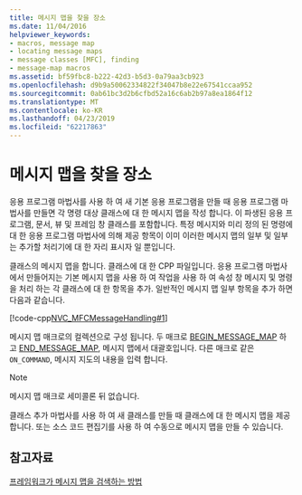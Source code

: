 ```yaml
---
title: 메시지 맵을 찾을 장소
ms.date: 11/04/2016
helpviewer_keywords:
- macros, message map
- locating message maps
- message classes [MFC], finding
- message-map macros
ms.assetid: bf59fbc8-b222-42d3-b5d3-0a79aa3cb923
ms.openlocfilehash: d9b9a50062334822f34047b8e22e67541ccaa952
ms.sourcegitcommit: 0ab61bc3d2b6cfbd52a16c6ab2b97a8ea1864f12
ms.translationtype: MT
ms.contentlocale: ko-KR
ms.lasthandoff: 04/23/2019
ms.locfileid: "62217863"
---
```

# <a name="where-to-find-message-maps"></a>메시지 맵을 찾을 장소

응용 프로그램 마법사를 사용 하 여 새 기본 응용 프로그램을 만들 때 응용 프로그램 마법사를 만들면 각 명령 대상 클래스에 대 한 메시지 맵을 작성 합니다. 이 파생된 응용 프로그램, 문서, 뷰 및 프레임 창 클래스를 포함합니다. 특정 메시지와 미리 정의 된 명령에 대 한 응용 프로그램 마법사에 의해 제공 항목이 이미 이러한 메시지 맵의 일부 및 일부는 추가할 처리기에 대 한 자리 표시자 일 뿐입니다.

클래스의 메시지 맵을 합니다. 클래스에 대 한 CPP 파일입니다. 응용 프로그램 마법사에서 만들어지는 기본 메시지 맵을 사용 하 여 작업을 사용 하 여 속성 창 메시지 및 명령을 처리 하는 각 클래스에 대 한 항목을 추가. 일반적인 메시지 맵 일부 항목을 추가 하면 다음과 같습니다.

[!code-cpp[NVC_MFCMessageHandling#1](../mfc/codesnippet/cpp/where-to-find-message-maps_1.cpp)]

메시지 맵 매크로의 컬렉션으로 구성 됩니다. 두 매크로 [BEGIN_MESSAGE_MAP](reference/message-map-macros-mfc.md#begin_message_map) 하 고 [END_MESSAGE_MAP](reference/message-map-macros-mfc.md#end_message_map), 메시지 맵에서 대괄호입니다. 다른 매크로 같은 `ON_COMMAND`, 메시지 지도의 내용을 입력 합니다.

> [!NOTE]
>  메시지 맵 매크로 세미콜론 뒤 없습니다.

클래스 추가 마법사를 사용 하 여 새 클래스를 만들 때 클래스에 대 한 메시지 맵을 제공 합니다. 또는 소스 코드 편집기를 사용 하 여 수동으로 메시지 맵을 만들 수 있습니다.

## <a name="see-also"></a>참고자료

[프레임워크가 메시지 맵을 검색하는 방법](../mfc/how-the-framework-searches-message-maps.md)

